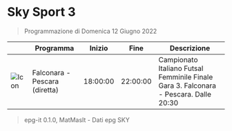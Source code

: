 # Sky Sport 3
> Programmazione di Domenica 12 Giugno 2022

||Programma|Inizio|Fine|Descrizione|
|---|---|---|---|---|
|![Icon](https://guidatv.sky.it/uuid/50fab68e-2263-4230-b2cc-3181b0621068/cover?md5ChecksumParam=a6cba3037191f99a521ff51ea9c7ca41)|Falconara - Pescara (diretta)|18:00:00|22:00:00|Campionato Italiano Futsal Femminile Finale Gara 3. Falconara - Pescara. Dalle 20:30



 > epg-it 0.1.0, MatMasIt - Dati epg SKY